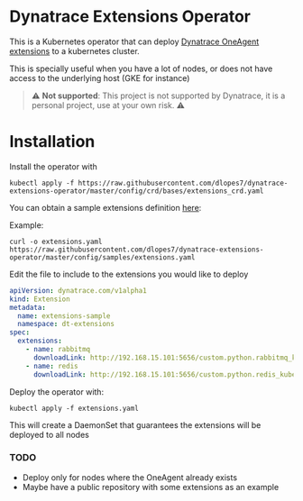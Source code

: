 # Dynatrace Extensions Operator

This is a Kubernetes operator that can deploy [Dynatrace OneAgent extensions](https://www.dynatrace.com/support/help/shortlink/extensions-hub#oneagent-extensions) to a kubernetes cluster.

This is specially useful when you have a lot of nodes, or does not have access to the underlying host (GKE for instance)

> :warning: **Not supported**: This project is not supported by Dynatrace, it is a personal project, use at your own risk. :warning: 

# Installation

Install the operator with

```shell
kubectl apply -f https://raw.githubusercontent.com/dlopes7/dynatrace-extensions-operator/master/config/crd/bases/extensions_crd.yaml
```

You can obtain a sample extensions definition [here](https://github.com/dlopes7/dynatrace-extensions-operator/blob/master/config/samples/extensions.yaml):

Example:

```shell
curl -o extensions.yaml https://raw.githubusercontent.com/dlopes7/dynatrace-extensions-operator/master/config/samples/extensions.yaml
```

Edit the file to include to the extensions you would like to deploy

```yaml
apiVersion: dynatrace.com/v1alpha1
kind: Extension
metadata:
  name: extensions-sample
  namespace: dt-extensions
spec:
  extensions:
    - name: rabbitmq
      downloadLink: http://192.168.15.101:5656/custom.python.rabbitmq_kubernetes.zip
    - name: redis
      downloadLink: http://192.168.15.101:5656/custom.python.redis_kubernetes.zip
```

Deploy the operator with:

```shell
kubectl apply -f extensions.yaml
```

This will create a DaemonSet that guarantees the extensions will be deployed to all nodes

### TODO

* Deploy only for nodes where the OneAgent already exists
* Maybe have a public repository with some extensions as an example





